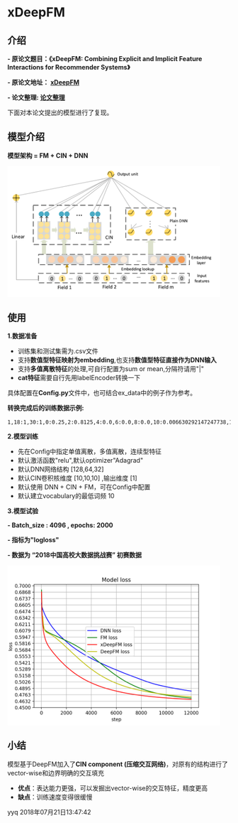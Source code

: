 # xDeepFM

## 介绍

**- 原论文题目：《xDeepFM: Combining Explicit and Implicit Feature Interactions for Recommender Systems》**

**- 原论文地址： [xDeepFM](https://arxiv.org/pdf/1803.05170.pdf.)**

**- 论文整理: [论文整理](https://github.com/batch-norm/xDeepFM/tree/master/paper)**

下面对本论文提出的模型进行了复现。

## 模型介绍

**模型架构 = FM + CIN + DNN**

<img src="img/pic2.png" width="480" alt="none" align="center">

## 使用

**1.数据准备**

+ 训练集和测试集需为.csv文件
+ 支持**数值型特征映射为embedding**,也支持**数值型特征直接作为DNN输入**
+ 支持**多值离散特征**的处理,可自行配置为sum or mean,分隔符请用"|"
+ **cat特征**需要自行先用labelEncoder转换一下

具体配置在**Config.py**文件中，也可结合ex_data中的例子作为参考。

**转换完成后的训练数据示例:**

```
1,18:1,30:1,0:0.25,2:0.8125,4:0.0,6:0.0,8:0.0,10:0.006630292147247738,12:0.8125,14:0.25,16:0.5625,
```

**2.模型训练**

+ 先在Config中指定单值离散，多值离散，连续型特征
+ 默认激活函数"relu",默认optimizer"Adagrad"
+ 默认DNN网络结构 [128,64,32]
+ 默认CIN卷积核维度 [10,10,10] ,输出维度 [1]
+ 默认使用 DNN + CIN + FM，可在Config中配置
+ 默认建立vocabulary的最低词频 10

**3.模型试验**

**- Batch_size : 4096 , epochs: 2000**

**- 指标为"logloss"**  

**- 数据为 “2018中国高校大数据挑战赛” 初赛数据**

<img src="img/pic1.png" width="480" alt="none" align="center">

## 小结

模型基于DeepFM加入了**CIN component (压缩交互网络)**，对原有的结构进行了vector-wise和边界明确的交互填充

+ **优点**：表达能力更强，可以发掘出vector-wise的交互特征，精度更高
+ **缺点**：训练速度变得很缓慢

yyq 2018年07月21日13:47:42


